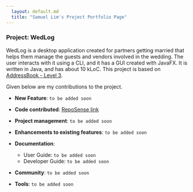 ```yaml
---
  layout: default.md
  title: "Samuel Lim's Project Portfolio Page"
---
```


### Project: WedLog

WedLog is a desktop application created for partners getting married that helps them manage the guests and vendors involved in the wedding. The user interacts with it using a CLI, and it has a GUI created with JavaFX. It is written in Java, and has about 10 kLoC. This project is based on [AddressBook - Level 3](https://se-education.org/addressbook-level3/).

Given below are my contributions to the project.

* **New Feature**: `to be added soon`

* **Code contributed**: [RepoSense link](https://nus-cs2103-ay2324s1.github.io/tp-dashboard/?search=samuelim01&breakdown=true)

* **Project management**: `to be added soon`

* **Enhancements to existing features**: `to be added soon`

* **Documentation**:
  * User Guide: `to be added soon`
  * Developer Guide: `to be added soon`

* **Community**: `to be added soon`

* **Tools**: `to be added soon`
